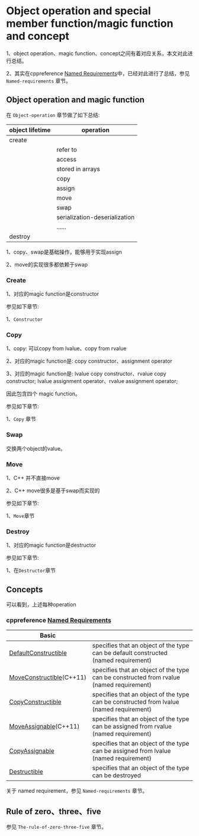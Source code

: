 # Object operation and special member function/magic function and concept

1、object operation、magic function、concept之间有着对应关系，本文对此进行总结。

2、其实在cppreference [Named Requirements](https://en.cppreference.com/w/cpp/named_req)中，已经对此进行了总结，参见 `Named-requirements` 章节。

## Object operation and magic function

在 `Object-operation` 章节做了如下总结:

| object lifetime | operation                     |
| --------------- | ----------------------------- |
| create          |                               |
|                 | refer to                      |
|                 | access                        |
|                 | stored in arrays              |
|                 | copy                          |
|                 | assign                        |
|                 | move                          |
|                 | swap                          |
|                 | serialization-deserialization |
|                 | ......                        |
| destroy         |                               |

1、copy、swap是基础操作，能够用于实现assign

2、move的实现很多都依赖于swap

### Create

1、对应的magic function是constructor

参见如下章节:

1、`Constructor`



### Copy

1、copy: 可以copy from lvalue、copy from rvalue

2、对应的magic function是: copy constructor、assignment operator

3、对应的magic function是: lvalue copy constructor、rvalue copy constructor; lvalue assignment operator、rvalue assignment operator;

因此包含四个 magic function。

参见如下章节:

1、`Copy` 章节



### Swap

交换两个object的value。



### Move

1、C++ 并不直接move

2、C++ move很多是基于swap而实现的

参见如下章节:

1、`Move`章节



### Destroy

1、对应的magic function是destructor

参见如下章节:

1、在`Destructor`章节



## Concepts

可以看到，上述每种operation

### cppreference [Named Requirements](https://en.cppreference.com/w/cpp/named_req)

| Basic                                                        |                                                              |
| ------------------------------------------------------------ | ------------------------------------------------------------ |
| [DefaultConstructible](https://en.cppreference.com/w/cpp/named_req/DefaultConstructible) | specifies that an object of the type can be default constructed (named requirement) |
| [MoveConstructible](https://en.cppreference.com/w/cpp/named_req/MoveConstructible)(C++11) | specifies that an object of the type can be constructed from rvalue (named requirement) |
| [CopyConstructible](https://en.cppreference.com/w/cpp/named_req/CopyConstructible) | specifies that an object of the type can be constructed from lvalue (named requirement) |
| [MoveAssignable](https://en.cppreference.com/w/cpp/named_req/MoveAssignable)(C++11) | specifies that an object of the type can be assigned from rvalue (named requirement) |
| [CopyAssignable](https://en.cppreference.com/w/cpp/named_req/CopyAssignable) | specifies that an object of the type can be assigned from lvalue (named requirement) |
| [Destructible](https://en.cppreference.com/w/cpp/named_req/Destructible) | specifies that an object of the type can be destroyed        |

关于 named requirement，参见 `Named-requirements` 章节。

## Rule of zero、three、five

参见 `The-rule-of-zero-three-five` 章节。